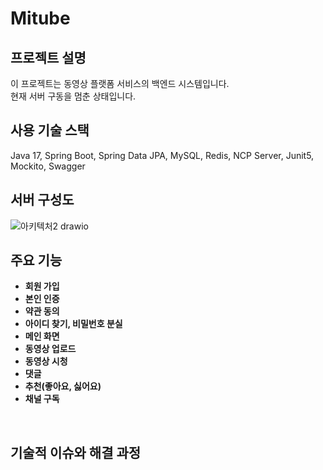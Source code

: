# Mitube

## 프로젝트 설명
이 프로젝트는 동영상 플랫폼 서비스의 백엔드 시스템입니다.<br/> 현재 서버 구동을 멈춘 상태입니다.<br/>

## 사용 기술 스택
Java 17, Spring Boot, Spring Data JPA, MySQL, Redis, NCP Server, Junit5, Mockito, Swagger
<br/>

## 서버 구성도
![아키텍처2 drawio](https://github.com/user-attachments/assets/608d6302-02a1-4992-b5e7-14dc421d4486)
<br/>

## 주요 기능

- **회원 가입**
- **본인 인증**
- **약관 동의**
- **아이디 찾기, 비밀번호 분실**
- **메인 화면**
- **동영상 업로드**
- **동영상 시청**
- **댓글**
- **추천(좋아요, 싫어요)**
- **채널 구독**
<br/>

## 기술적 이슈와 해결 과정
<br/>
